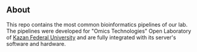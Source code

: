 ## About
This repo contains the most common bioinformatics pipelines of our lab. 
The pipelines were developed for "Omics Technologies" Open Laboratory of [Kazan Federal University](https://kpfu.ru/eng) and are fully integrated with its server's software and hardware.
